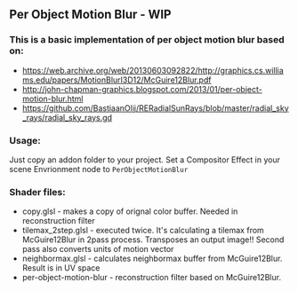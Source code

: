 ## Per Object Motion Blur - WIP

### This is a basic implementation of per object motion blur based on:
- https://web.archive.org/web/20130603092822/http://graphics.cs.williams.edu/papers/MotionBlurI3D12/McGuire12Blur.pdf
- http://john-chapman-graphics.blogspot.com/2013/01/per-object-motion-blur.html
- https://github.com/BastiaanOlij/RERadialSunRays/blob/master/radial_sky_rays/radial_sky_rays.gd

### Usage:
Just copy an addon folder to your project. Set a Compositor Effect in your scene Envrionment node to `PerObjectMotionBlur`

### Shader files:
- copy.glsl - makes a copy of orignal color buffer. Needed in reconstruction filter
- tilemax_2step.glsl - executed twice. It's calculating a tilemax from McGuire12Blur in 2pass process. Transposes an output image!! Second pass also converts units of motion vector
- neighbormax.glsl - calculates neighbormax buffer from McGuire12Blur. Result is in UV space
- per-object-motion-blur - reconstruction filter based on  McGuire12Blur.

